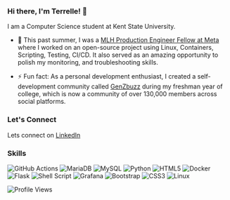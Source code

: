 ### Hi there, I'm Terrelle! 👋

<!--
**Terrelle/Terrelle** is a ✨ _special_ ✨ repository because its `README.md` (this file) appears on your GitHub profile.
-->

I am a Computer Science student at Kent State University.


- 🌱 This past summer, I was a [MLH Production Engineer Fellow at Meta](https://fellowship.mlh.io/programs/site-reliability-engineering) where I worked on an open-source project using Linux, Containers, Scripting, Testing, CI/CD. It also served as an amazing opportunity to polish my monitoring, and troubleshooting skills.



- ⚡ Fun fact: As a personal development enthusiast, I created a self-development community called [GenZbuzz](https://thegenzbuzz.com/) during my freshman year of college, which is now a community of over 130,000 members across social platforms.

### Let's Connect
Lets connect on [LinkedIn](https://www.linkedin.com/in/terrelle-tettey-79b739168)



### Skills
![GitHub Actions](https://img.shields.io/badge/github%20actions-%232671E5.svg?style=for-the-badge&logo=githubactions&logoColor=white)
![MariaDB](https://img.shields.io/badge/MariaDB-003545?style=for-the-badge&logo=mariadb&logoColor=white)
![MySQL](https://img.shields.io/badge/mysql-%2300f.svg?style=for-the-badge&logo=mysql&logoColor=white)
![Python](https://img.shields.io/badge/python-3670A0?style=for-the-badge&logo=python&logoColor=ffdd54)
![HTML5](https://img.shields.io/badge/html5-%23E34F26.svg?style=for-the-badge&logo=html5&logoColor=white)
![Docker](https://img.shields.io/badge/docker-%230db7ed.svg?style=for-the-badge&logo=docker&logoColor=white)
![Flask](https://img.shields.io/badge/flask-%23000.svg?style=for-the-badge&logo=flask&logoColor=white)
![Shell Script](https://img.shields.io/badge/shell_script-%23121011.svg?style=for-the-badge&logo=gnu-bash&logoColor=white)
![Grafana](https://img.shields.io/badge/grafana-%23F46800.svg?style=for-the-badge&logo=grafana&logoColor=white)
![Bootstrap](https://img.shields.io/badge/bootstrap-%238511FA.svg?style=for-the-badge&logo=bootstrap&logoColor=white)
![CSS3](https://img.shields.io/badge/css3-%231572B6.svg?style=for-the-badge&logo=css3&logoColor=white)
![Linux](https://img.shields.io/badge/Linux-FCC624?style=for-the-badge&logo=linux&logoColor=black)


![Profile Views](https://komarev.com/ghpvc/?username=your-github-username&color=green)



